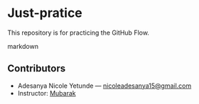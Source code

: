 # Just-pratice
This repository is for practicing the GitHub Flow.

markdown

## Contributors

- Adesanya Nicole Yetunde — [nicoleadesanya15@gmail.com](mailto:nicoleadesanya15@gmail.com)  
- Instructor: [Mubarak](https://github.com/mubarraqqq)
